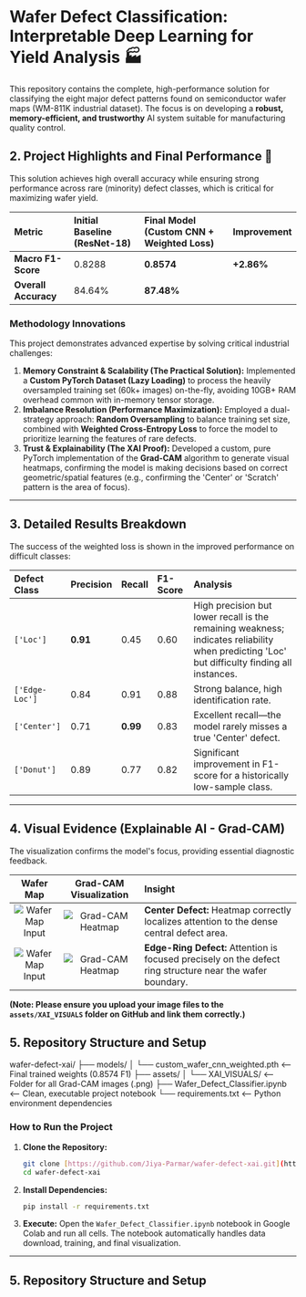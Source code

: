 # Wafer Defect Classification: Interpretable Deep Learning for Yield Analysis 🏭

This repository contains the complete, high-performance solution for classifying the eight major defect patterns found on semiconductor wafer maps (WM-811K industrial dataset). The focus is on developing a **robust, memory-efficient, and trustworthy** AI system suitable for manufacturing quality control.

## 2. Project Highlights and Final Performance 🚀

This solution achieves high overall accuracy while ensuring strong performance across rare (minority) defect classes, which is critical for maximizing wafer yield.

| Metric | Initial Baseline (ResNet-18) | **Final Model (Custom CNN + Weighted Loss)** | Improvement |
| :--- | :--- | :--- | :--- |
| **Macro F1-Score** | 0.8288 | $\mathbf{0.8574}$ | **+2.86%** |
| **Overall Accuracy** | 84.64% | $\mathbf{87.48\%}$ | |

### Methodology Innovations

This project demonstrates advanced expertise by solving critical industrial challenges:

1.  **Memory Constraint & Scalability (The Practical Solution):** Implemented a **Custom PyTorch Dataset (Lazy Loading)** to process the heavily oversampled training set ($\text{60k+}$ images) on-the-fly, avoiding $\text{10GB+}$ RAM overhead common with in-memory tensor storage.
2.  **Imbalance Resolution (Performance Maximization):** Employed a dual-strategy approach: **Random Oversampling** to balance training set size, combined with **Weighted Cross-Entropy Loss** to force the model to prioritize learning the features of rare defects.
3.  **Trust & Explainability (The XAI Proof):** Developed a custom, pure PyTorch implementation of the **Grad-CAM** algorithm to generate visual heatmaps, confirming the model is making decisions based on correct geometric/spatial features (e.g., confirming the 'Center' or 'Scratch' pattern is the area of focus).

---

## 3. Detailed Results Breakdown

The success of the weighted loss is shown in the improved performance on difficult classes:

| Defect Class | Precision | Recall | F1-Score | Analysis |
| :--- | :--- | :--- | :--- | :--- |
| `['Loc']` | **0.91** | 0.45 | 0.60 | High precision but lower recall is the remaining weakness; indicates reliability when predicting 'Loc' but difficulty finding all instances. |
| `['Edge-Loc']` | 0.84 | 0.91 | 0.88 | Strong balance, high identification rate. |
| `['Center']` | 0.71 | **0.99** | 0.83 | Excellent recall—the model rarely misses a true 'Center' defect. |
| `['Donut']` | 0.89 | 0.77 | 0.82 | Significant improvement in F1-score for a historically low-sample class. |

---

## 4. Visual Evidence (Explainable AI - Grad-CAM)

The visualization confirms the model's focus, providing essential diagnostic feedback.

| Wafer Map | Grad-CAM Visualization | Insight |
| :---: | :---: | :--- |
| ![Wafer Map Input](assets/XAI_VISUALS/grad_cam_sample_2_Center.png) | ![Grad-CAM Heatmap](assets/XAI_VISUALS/grad_cam_sample_2_Center.png) | **Center Defect:** Heatmap correctly localizes attention to the dense central defect area. |
| ![Wafer Map Input](assets/XAI_VISUALS/grad_cam_sample_3_Edge-Ring.png) | ![Grad-CAM Heatmap](assets/XAI_VISUALS/grad_cam_sample_3_Edge-Ring.png) | **Edge-Ring Defect:** Attention is focused precisely on the defect ring structure near the wafer boundary. |

**(Note: Please ensure you upload your image files to the `assets/XAI_VISUALS` folder on GitHub and link them correctly.)**

## 5. Repository Structure and Setup

wafer-defect-xai/
├── models/
│   └── custom_wafer_cnn_weighted.pth  <-- Final trained weights (0.8574 F1)
├── assets/
│   └── XAI_VISUALS/                   <-- Folder for all Grad-CAM images (.png)
├── Wafer_Defect_Classifier.ipynb      <-- Clean, executable project notebook
└── requirements.txt                   <-- Python environment dependencies

### How to Run the Project

1.  **Clone the Repository:**
    ```bash
    git clone [https://github.com/Jiya-Parmar/wafer-defect-xai.git](https://github.com/Jiya-Parmar/wafer-defect-xai.git)
    cd wafer-defect-xai
    ```
2.  **Install Dependencies:**
    ```bash
    pip install -r requirements.txt
    ```
3.  **Execute:** Open the `Wafer_Defect_Classifier.ipynb` notebook in Google Colab and run all cells. The notebook automatically handles data download, training, and final visualization.

---

## 5. Repository Structure and Setup
